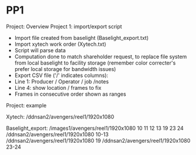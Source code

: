 # PP1

Project: Overview
Project 1: import/export script
- Import file created from baselight (Baselight_export.txt)
- Import xytech work order (Xytech.txt)
- Script will parse data
- Computation done to match shareholder request, to replace file system from local baselight to facility
storage (remember color correcter's prefer local storage for bandwidth issues)
- Export CSV file ('/' indicates columns):
- Line 1: Producer / Operator / job /notes
- Line 4: show location / frames to fix
- Frames in consecutive order shown as ranges


Project: example

Xytech:
/ddnsan2/avengers/reel1/1920x1080

Baselight_export:
/images1/avengers/reel1/1920x1080 10 11 12 13 19 23 24
/ddnsan2/avengers/reel1/1920x1080 10-13
/ddnsan2/avengers/reel1/1920x1080 19
/ddnsan2/avengers/reel1/1920x1080 23-24
